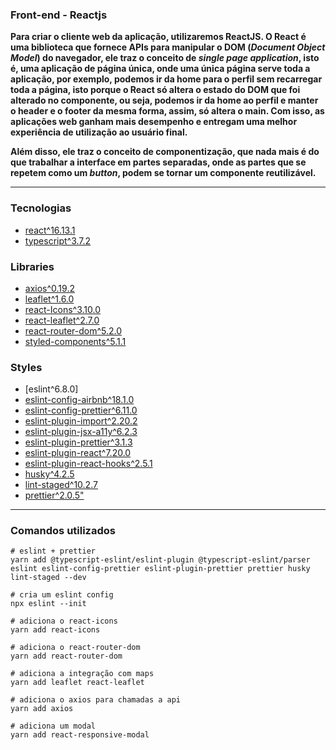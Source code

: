 ### Front-end - Reactjs

**Para criar o cliente web da aplicação, utilizaremos ReactJS. O React é uma biblioteca que fornece APIs para manipular o DOM (_Document Object Model_) do navegador, ele traz o conceito de _single page application_, isto é, uma aplicação de página única, onde uma única página serve toda a aplicação, por exemplo, podemos ir da home para o perfil sem recarregar toda a página, isto porque o React só altera o estado do DOM que foi alterado no componente, ou seja, podemos ir da home ao perfil e manter o header e o footer da mesma forma, assim, só altera o main. Com isso, as aplicações web ganham mais desempenho e entregam uma melhor experiência de utilização ao usuário final.**

**Além disso, ele traz o conceito de componentização, que nada mais é do que trabalhar a interface em partes separadas, onde as partes que se repetem como um _button_, podem se tornar um componente reutilizável.**

---

### Tecnologias

- [react^16.13.1]()
- [typescript^3.7.2]()

### Libraries

- [axios^0.19.2]()
- [leaflet^1.6.0]()
- [react-Icons^3.10.0]()
- [react-leaflet^2.7.0]()
- [react-router-dom^5.2.0]()
- [styled-components^5.1.1]()

### Styles

- [eslint^6.8.0]
- [eslint-config-airbnb^18.1.0]()
- [eslint-config-prettier^6.11.0]()
- [eslint-plugin-import^2.20.2]()
- [eslint-plugin-jsx-a11y^6.2.3]()
- [eslint-plugin-prettier^3.1.3]()
- [eslint-plugin-react^7.20.0]()
- [eslint-plugin-react-hooks^2.5.1]()
- [husky^4.2.5]()
- [lint-staged^10.2.7]()
- [prettier^2.0.5"]()

---

### Comandos utilizados

```shell
# eslint + prettier
yarn add @typescript-eslint/eslint-plugin @typescript-eslint/parser eslint eslint-config-prettier eslint-plugin-prettier prettier husky lint-staged --dev

# cria um eslint config
npx eslint --init

# adiciona o react-icons
yarn add react-icons

# adiciona o react-router-dom
yarn add react-router-dom

# adiciona a integração com maps
yarn add leaflet react-leaflet

# adiciona o axios para chamadas a api
yarn add axios

# adiciona um modal
yarn add react-responsive-modal
```
